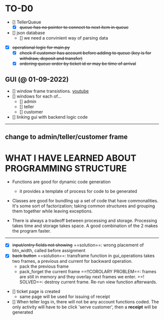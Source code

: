 # TO-D0 
- [] TellerQueue
    - [x] ~~queue has no pointer to connect to next item in queue~~
- [] json database
    - [] we need a convinient way of parsing data
- [x] ~~operational logic for main.py~~
    - [x] ~~check if customer has account before adding to queue (key is for withdraw, deposit and transfer)~~
    - [x] ~~ordering queue order by ticket id or may be time of arrival~~

## GUI (@ 01-09-2022)
- [] window frame transistions. [youtube](youtube.com/?)
- [] windows for each of...
    - [] admin
    - [] teller
    - [] customer
- [] linking gui with backend logic code

---
change to admin/teller/customer frame
---
# WHAT I HAVE LEARNED ABOUT PROGRAMMING STRUCTURE
- Functions are good for dynamic code generation
    - it provides a template of process for code to be generated
- Classes are good for bundling up a set of code that have commonalities. It's some sort of factorization; taking common structures and grouping them together while leaving exceptions.

- There is always a tradeoff between processing and storage. Processing takes time and storage takes space.
A good combination of the 2 makes the program faster.

---
- [x] ~~input/entry fields not showing~~
    ==solution==: wrong placement of btn_width, called before assignment
- [x] ~~back button~~
    ==solution==: transframe function in gui_operations takes two frames, a previous and current for backward operation.
    - pack the previous frame
    - pack_forget the current frame
    ==!!COROLARY PROBLEM==: frames are still in memory and they overlay next frames we enter.
    ==! SOLVED==: destroy current frame. Re-run view function afterwards.
- [] ticket page is created
    - same page will be used for issuing of receipt
- [] When teller logs in, there will not be any account functions coded. The only activity will have to be click 'serve customer', then a **receipt** will be generated
